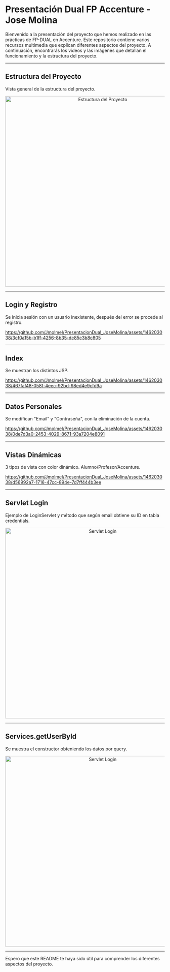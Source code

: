 # Presentación Dual FP Accenture -Jose Molina

Bienvenido a la presentación del proyecto que hemos realizado en las prácticas de FP-DUAL en Accenture. Este repositorio contiene varios recursos multimedia que explican diferentes aspectos del proyecto. A continuación, encontrarás los videos y las imágenes que detallan el funcionamiento y la estructura del proyecto.

---

## Estructura del Proyecto

Vista general de la estructura del proyecto.

<p align="center">
  <img src="https://github.com/Jmolmel/PresentacionDual_JoseMolina/blob/main/estructura.png" alt="Estructura del Proyecto" width="600">
</p>

---

## Login y Registro

Se inicia sesión con un usuario inexistente, después del error se procede al registro.


https://github.com/Jmolmel/PresentacionDual_JoseMolina/assets/146203038/3cf0a15b-b1ff-4256-8b35-dc85c3b8c805



---
## Index

Se muestran los distintos JSP.





https://github.com/Jmolmel/PresentacionDual_JoseMolina/assets/146203038/467faf48-058f-4eec-92bd-98ed4e9cfd9a






---

## Datos Personales

Se modifican "Email" y "Contraseña", con la eliminación de la cuenta.



https://github.com/Jmolmel/PresentacionDual_JoseMolina/assets/146203038/0de7d3a0-2453-4029-8671-93a7204e8091




---

## Vistas Dinámicas

3 tipos de vista con color dinámico. Alumno/Profesor/Accenture.



https://github.com/Jmolmel/PresentacionDual_JoseMolina/assets/146203038/d56992a7-1716-47cc-894e-7d7ff444b3ee



---

## Servlet Login

Ejemplo de LoginServlet y método que según email obtiene su ID en tabla credentials.

<p align="center">
  <img src="https://github.com/Jmolmel/PresentacionDual_JoseMolina/blob/main/servletlogin.png" alt="Servlet Login" width="600">
</p>

---

## Services.getUserById

Se muestra el constructor obteniendo los datos por query.

<p align="center">
  <img src="https://github.com/Jmolmel/PresentacionDual_JoseMolina/blob/main/gerUserById.png" alt="Servlet Login" width="600">
</p>

---

Espero que este README te haya sido útil para comprender los diferentes aspectos del proyecto.
